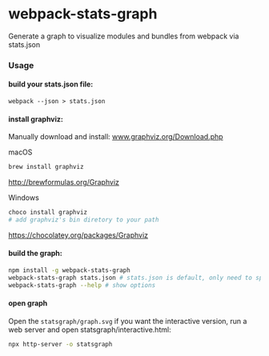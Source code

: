 # webpack-stats-graph
Generate a graph to visualize modules and bundles from webpack via stats.json

### Usage

#### build your stats.json file:
```
webpack --json > stats.json
```

#### install graphviz:

Manually download and install: www.graphviz.org/Download.php

macOS
```bash
brew install graphviz
```
http://brewformulas.org/Graphviz

Windows
```ps1
choco install graphviz
# add graphviz's bin diretory to your path
```
https://chocolatey.org/packages/Graphviz

#### build the graph:
```bash
npm install -g webpack-stats-graph
webpack-stats-graph stats.json # stats.json is default, only need to specify if not in current directory.
webpack-stats-graph --help # show options
```

#### open graph

Open the `statsgraph/graph.svg` if you want the interactive version, run a web server and open statsgraph/interactive.html:
```bash
npx http-server -o statsgraph
```


